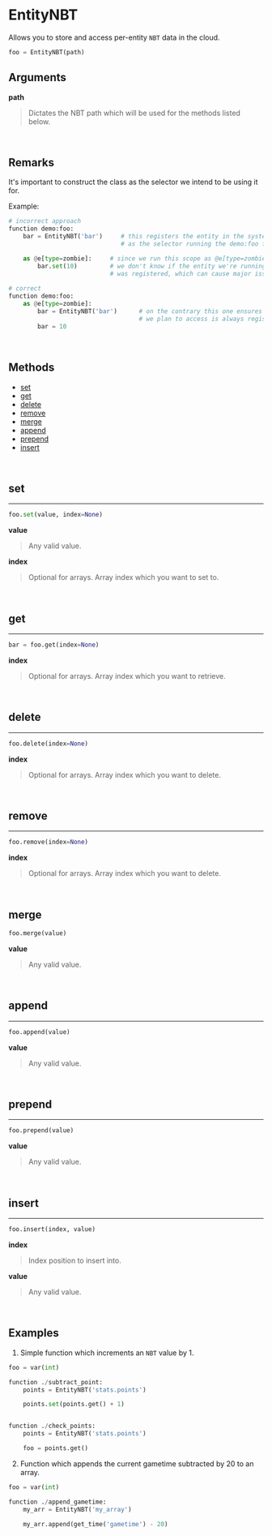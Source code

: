 # EntityNBT

Allows you to store and access per-entity `NBT` data in the cloud.

```py
foo = EntityNBT(path)
```


## Arguments

**path**
> Dictates the NBT path which will be used for the methods listed below.


&nbsp;




## Remarks

It's important to construct the class as the selector we intend to be using it for. 

Example:

```py
# incorrect approach
function demo:foo:
    bar = EntityNBT('bar')     # this registers the entity in the system
                               # as the selector running the demo:foo function

    as @e[type=zombie]:     # since we run this scope as @e[type=zombie],
        bar.set(10)         # we don't know if the entity we're running as
                            # was registered, which can cause major issues
                            
# correct
function demo:foo:
    as @e[type=zombie]:
        bar = EntityNBT('bar')      # on the contrary this one ensures the entity
                                    # we plan to access is always registered
        bar = 10
```


&nbsp;


## Methods

* [set](#set)
* [get](#get)
* [delete](#delete)
* [remove](#remove)
* [merge](#merge)
* [append](#append)
* [prepend](#prepend)
* [insert](#insert)



&nbsp;



## **set**
---

```py
foo.set(value, index=None)
```

**value**
> Any valid value.

**index**
> Optional for arrays. Array index which you want to set to.

&nbsp;



## **get**
---

```py
bar = foo.get(index=None)
```

**index**
> Optional for arrays. Array index which you want to retrieve.

&nbsp;


## **delete**
---

```py
foo.delete(index=None)
```

**index**
> Optional for arrays. Array index which you want to delete.

&nbsp;


## **remove**
---

```py
foo.remove(index=None)
```

**index**
> Optional for arrays. Array index which you want to delete.

&nbsp;



## **merge**

```py
foo.merge(value)
```

**value**
> Any valid value.

&nbsp;



## **append**
---

```py
foo.append(value)
```

**value**
> Any valid value.

&nbsp;



## **prepend**
---

```py
foo.prepend(value)
```

**value**
> Any valid value.

&nbsp;



## **insert**
---

```py
foo.insert(index, value)
```


**index**
> Index position to insert into.

**value**
> Any valid value.

&nbsp;



## Examples

1. Simple function which increments an `NBT` value by 1.

```py
foo = var(int)

function ./subtract_point:
    points = EntityNBT('stats.points')

    points.set(points.get() + 1)


function ./check_points:
    points = EntityNBT('stats.points')

    foo = points.get()
```

2. Function which appends the current gametime subtracted by 20 to an array.

```py
foo = var(int)

function ./append_gametime:
    my_arr = EntityNBT('my_array')

    my_arr.append(get_time('gametime') - 20)                                            
```
